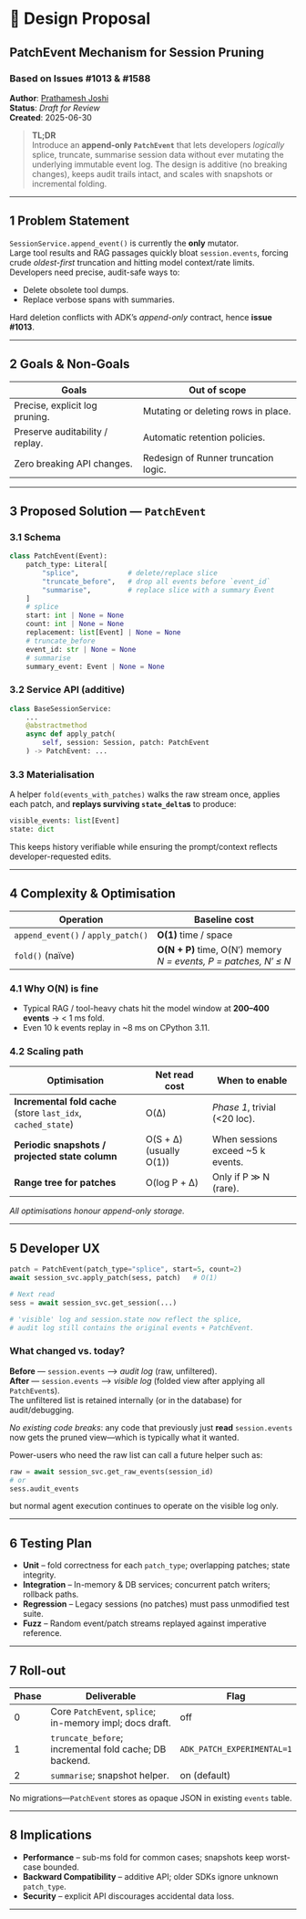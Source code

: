 # 📝 Design Proposal  
## PatchEvent Mechanism for Session Pruning  
### Based on Issues #1013 & #1588  

**Author**: [Prathamesh Joshi](https://www.linkedin.com/in/prathamesh-j-9b9970147/)  
**Status**: _Draft for Review_  
**Created**: 2025-06-30  

> **TL;DR**  
> Introduce an **append-only `PatchEvent`** that lets developers _logically_ splice, truncate, summarise session data without ever mutating the underlying immutable event log. The design is additive (no breaking changes), keeps audit trails intact, and scales with snapshots or incremental folding.

---

## 1  Problem Statement

`SessionService.append_event()` is currently the **only** mutator.  
Large tool results and RAG passages quickly bloat `session.events`, forcing crude *oldest-first* truncation and hitting model context/rate limits. Developers need precise, audit-safe ways to:

* Delete obsolete tool dumps.  
* Replace verbose spans with summaries.

Hard deletion conflicts with ADK’s _append-only_ contract, hence **issue #1013**.

---

## 2  Goals & Non-Goals

|  Goals |  Out of scope |
|---|---|
| Precise, explicit log pruning. | Mutating or deleting rows in place. |
| Preserve auditability / replay. | Automatic retention policies. |
| Zero breaking API changes. | Redesign of Runner truncation logic. |

---

## 3  Proposed Solution — `PatchEvent`

### 3.1 Schema

```python
class PatchEvent(Event):
    patch_type: Literal[
        "splice",            # delete/replace slice
        "truncate_before",   # drop all events before `event_id`
        "summarise",         # replace slice with a summary Event
    ]
    # splice
    start: int | None = None
    count: int | None = None
    replacement: list[Event] | None = None
    # truncate_before
    event_id: str | None = None
    # summarise
    summary_event: Event | None = None
```

### 3.2 Service API (additive)

```python
class BaseSessionService:
    ...
    @abstractmethod
    async def apply_patch(
        self, session: Session, patch: PatchEvent
    ) -> PatchEvent: ...
```

### 3.3 Materialisation

A helper `fold(events_with_patches)` walks the raw stream once, applies each patch, and **replays surviving `state_delta`s** to produce:

```python
visible_events: list[Event]
state: dict
```

This keeps history verifiable while ensuring the prompt/context reflects developer-requested edits.

---

## 4  Complexity & Optimisation

| Operation | Baseline cost |
|---|---|
| `append_event()` / `apply_patch()` | **O(1)** time / space |
| `fold()` (naïve) | **O(N + P)** time, O(N′) memory <br>_N = events, P = patches, N′ ≤ N_ |

### 4.1 Why O(N) is fine

* Typical RAG / tool-heavy chats hit the model window at **200–400 events** → < 1 ms fold.  
* Even 10 k events replay in ~8 ms on CPython 3.11.

### 4.2 Scaling path

| Optimisation | Net read cost | When to enable |
|---|---|---|
| **Incremental fold cache** (store `last_idx`, `cached_state`) | O(Δ) | _Phase 1_, trivial (<20 loc). |
| **Periodic snapshots / projected state column** | O(S + Δ) (usually O(1)) | When sessions exceed ~5 k events. |
| **Range tree for patches** | O(log P + Δ) | Only if P ≫ N (rare). |

_All optimisations honour append-only storage._

---

## 5  Developer UX

```python
patch = PatchEvent(patch_type="splice", start=5, count=2)
await session_svc.apply_patch(sess, patch)   # O(1)

# Next read
sess = await session_svc.get_session(...)

# 'visible' log and session.state now reflect the splice,
# audit log still contains the original events + PatchEvent.
```

### What changed vs. today?

**Before** — `session.events` ⟶ *audit log* (raw, unfiltered).  
**After**  — `session.events` ⟶ *visible log* (folded view after applying all `PatchEvent`s).  
The unfiltered list is retained internally (or in the database) for audit/debugging.

*No existing code breaks*: any code that previously just **read** `session.events` now gets the pruned view—which is typically what it wanted.

Power-users who need the raw list can call a future helper such as:

```python
raw = await session_svc.get_raw_events(session_id)
# or
sess.audit_events
```

but normal agent execution continues to operate on the visible log only.

---

## 6  Testing Plan

* **Unit** – fold correctness for each `patch_type`; overlapping patches; state integrity.  
* **Integration** – In-memory & DB services; concurrent patch writers; rollback paths.  
* **Regression** – Legacy sessions (no patches) must pass unmodified test suite.  
* **Fuzz** – Random event/patch streams replayed against imperative reference.

---

## 7  Roll-out

| Phase | Deliverable | Flag |
|---|---|---|
| 0 | Core `PatchEvent`, `splice`; in-memory impl; docs draft. | off |
| 1 | `truncate_before`; incremental fold cache; DB backend. | `ADK_PATCH_EXPERIMENTAL=1` |
| 2 | `summarise`; snapshot helper. | on (default) |

No migrations—`PatchEvent` stores as opaque JSON in existing `events` table.

---

## 8  Implications

* **Performance** – sub-ms fold for common cases; snapshots keep worst-case bounded.  
* **Backward Compatibility** – additive API; older SDKs ignore unknown `patch_type`.  
* **Security** – explicit API discourages accidental data loss.

---

